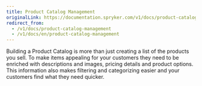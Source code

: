 ```yaml
---
title: Product Catalog Management
originalLink: https://documentation.spryker.com/v1/docs/product-catalog-management
redirect_from:
  - /v1/docs/product-catalog-management
  - /v1/docs/en/product-catalog-management
---
```


Building a Product Catalog is more than just creating a list of the products you sell. To make items appealing for your customers they need to be enriched with descriptions and images, pricing details and product options. This information also makes filtering and categorizing easier and your customers find what they need quicker.
